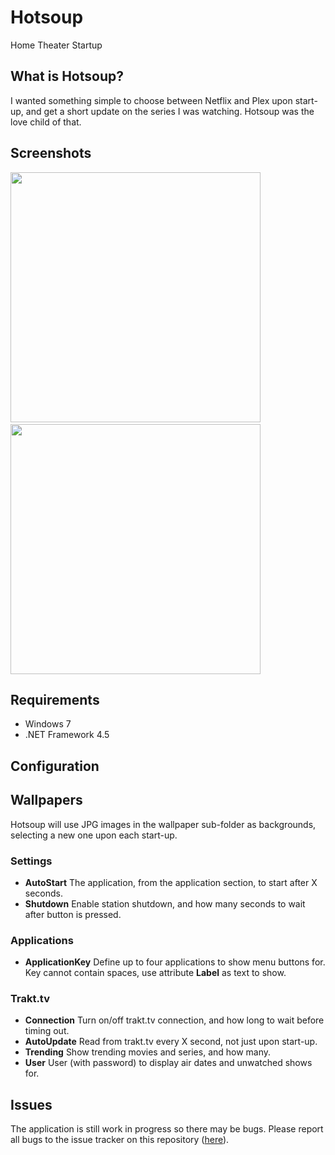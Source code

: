 # Hotsoup
Home Theater Startup

## What is Hotsoup?
I wanted something simple to choose between Netflix and Plex upon start-up, and get a short update on the series I was watching. Hotsoup was the love child of that.

## Screenshots
<img src="https://mgpqvq.bn1302.livefilestore.com/y2pEH1AB0voCQcEvnePGl1bWm26dxCPf_mY75zHtMoGNEGxUVVKKVsc_kuo61qW2UtPltn_-vUwT9HRfbsZpfkBvJQT3PqfO9fQVY84cyzrmPE/Hotsoup_screen1.jpg?psid=1" width="400">
&nbsp;&nbsp;
<img src="https://mgpqvq.bn1.livefilestore.com/y2pEsT8zyhLjaFQ6PuSG6q4npSsdXPzpwTlpwfpesCUW10d3Uj6uLXjvatRq6YGLGUCqmkg1Yy3HD-VxtmjSzeGBMKDT9lPD3zom1Fg6JxcADg/Hotsoup_screen2.jpg?psid=1" width="400">

## Requirements
* Windows 7
* .NET Framework 4.5

## Configuration

## Wallpapers
Hotsoup will use JPG images in the wallpaper sub-folder as backgrounds, selecting a new one upon each start-up.

### Settings
* **AutoStart** The application, from the application section, to start after X seconds.
* **Shutdown** Enable station shutdown, and how many seconds to wait after button is pressed.

### Applications
* **ApplicationKey** Define up to four applications to show menu buttons for. Key cannot contain spaces, use attribute **Label** as text to show.

### Trakt.tv
* **Connection** Turn on/off trakt.tv connection, and how long to wait before timing out.
* **AutoUpdate** Read from trakt.tv every X second, not just upon start-up.
* **Trending** Show trending movies and series, and how many.
* **User** User (with password) to display air dates and unwatched shows for.

## Issues
The application is still work in progress so there may be bugs. Please report all bugs to the issue tracker on this repository ([here](https://github.com/HebronNor/Hotsoup/issues)).
